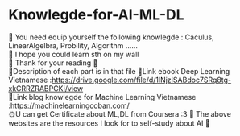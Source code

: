 # Knowlegde-for-AI-ML-DL
🥇 You need  equip yourself the following knowlegde : Caculus, LinearAlgelbra, Probility, Algorithm ...... \
🥈 I hope you could learn sth on my wall \
🥉 Thank for your reading 💯\
 🔖Description of each part is in that file
🔗Link ebook Deep Learning Vietnamese :https://drive.google.com/file/d/1lNjzISABdoc7SRq8tg-xkCRRZRABPCKi/view \
🔗Link blog knowlegde for Machine Learning Vietnamese :https://machinelearningcoban.com/ \
🌞U can get Certificate about ML,DL from Coursera :3
📓 The above websites are the resources I look for to self-study about AI 🤟
